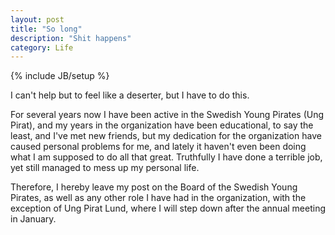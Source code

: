 ```yaml
---
layout: post
title: "So long"
description: "Shit happens"
category: Life
---
```

{% include JB/setup %}

I can't help but to feel like a deserter, but I have to do this.

For several years now I have been active in the Swedish Young Pirates (Ung Pirat), and my years in the organization have been educational, to say the least, and I've met new friends, but my dedication for the organization have caused personal problems for me, and lately it haven't even been doing what I am supposed to do all that great. Truthfully I have done a terrible job, yet still managed to mess up my personal life.

Therefore, I hereby leave my post on the Board of the Swedish Young Pirates, as well as any other role I have had in the organization, with the exception of Ung Pirat Lund, where I will step down after the annual meeting in January.